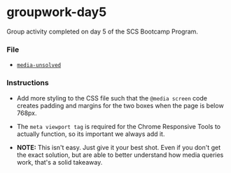 # groupwork-day5
Group activity completed on day 5 of the SCS Bootcamp Program.

### File

* [`media-unsolved`](Unsolved/media-unsolved.html)

### Instructions

* Add more styling to the CSS file such that the `@media screen` code creates padding and margins for the two boxes when the page is below 768px.

* The `meta viewport tag` is required for the Chrome Responsive Tools to actually function, so its important we always add it.

* **NOTE:** This isn't easy. Just give it your best shot. Even if you don't get the exact solution, but are able to better understand how media queries work, that's a solid takeaway.
